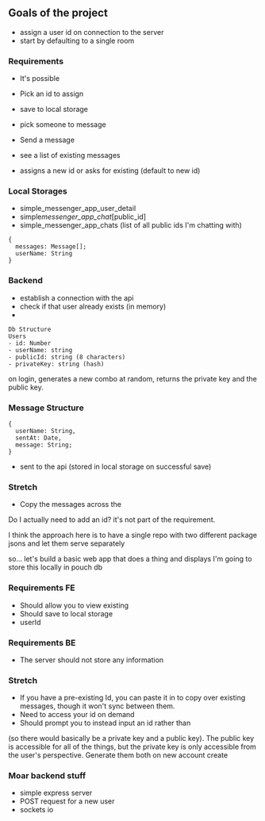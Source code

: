 ## Goals of the project

- assign a user id on connection to the server
- start by defaulting to a single room

### Requirements

- It's possible

- Pick an id to assign
- save to local storage
- pick someone to message
- Send a message
- see a list of existing messages
- assigns a new id or asks for existing (default to new id)

### Local Storages

- simple_messenger_app_user_detail
- simple*messenger_app_chat*[public_id]
- simple_messenger_app_chats (list of all public ids I'm chatting with)

```
{
  messages: Message[];
  userName: String
}
```

### Backend

- establish a connection with the api
- check if that user already exists (in memory)
-

```
Db Structure
Users
- id: Number
- userName: string
- publicId: string (8 characters)
- privateKey: string (hash)
```

on login, generates a new combo at random, returns the private key and the public key.

### Message Structure

```
{
  userName: String,
  sentAt: Date,
  message: String;
}
```

- sent to the api (stored in local storage on successful save)

### Stretch

- Copy the messages across the

Do I actually need to add an id? it's not part of the requirement.

I think the approach here is to have a single repo with two different package jsons and let them serve separately

so... let's build a basic web app that does a thing and displays
I'm going to store this locally in pouch db

### Requirements FE

- Should allow you to view existing
- Should save to local storage
- userId

### Requirements BE

- The server should not store any information

### Stretch

- If you have a pre-existing Id, you can paste it in to copy over existing messages, though it won't sync between them.
- Need to access your id on demand
- Should prompt you to instead input an id rather than

(so there would basically be a private key and a public key). The public key is accessible for all of the things, but the private key is only accessible from the user's perspective. Generate them both on new account create

### Moar backend stuff

- simple express server
- POST request for a new user
- sockets io

